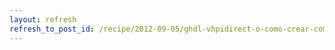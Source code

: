 ```yaml
---
layout: refresh
refresh_to_post_id: /recipe/2012-09-05/ghdl-vhpidirect-o-como-crear-compilar-y-ejecutar-un-programa-vhdl-con-llamadas-a-cdigo-c.html
---
```

